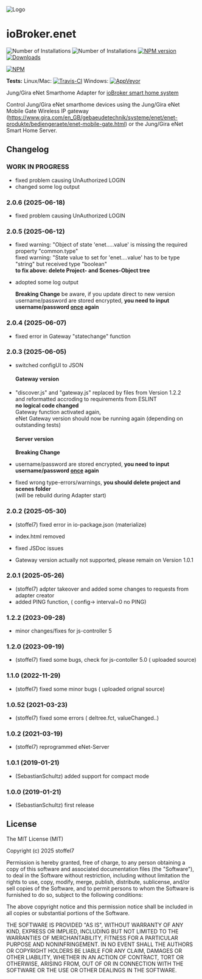 ![Logo](admin/enet.png)
# ioBroker.enet

![Number of Installations](http://iobroker.live/badges/enet-installed.svg) ![Number of Installations](http://iobroker.live/badges/enet-stable.svg) [![NPM version](http://img.shields.io/npm/v/iobroker.enet.svg)](https://www.npmjs.com/package/iobroker.enet)
[![Downloads](https://img.shields.io/npm/dm/iobroker.enet.svg)](https://www.npmjs.com/package/iobroker.enet)

[![NPM](https://nodei.co/npm/iobroker.enet.png?downloads=true)](https://nodei.co/npm/iobroker.enet/)

**Tests:** Linux/Mac: [![Travis-CI](https://travis-ci.org/SebastianSchultz/ioBroker.enet.svg?branch=master)](https://travis-ci.org/SebastianSchultz/ioBroker.enet)
Windows: [![AppVeyor](https://ci.appveyor.com/api/projects/status/9ow8uf5dq6u8fpfv/branch/master?svg=true)](https://ci.appveyor.com/project/SebastianSchultz/iobroker-enet/branch/master)

Jung/Gira eNet Smarthome Adapter for [ioBroker smart home system](https://www.iobroker.net)

Control Jung/Gira eNet smarthome devices using the Jung/Gira eNet Mobile Gate Wireless IP gateway (https://www.gira.com/en_GB/gebaeudetechnik/systeme/enet/enet-produkte/bediengeraete/enet-mobile-gate.html) or the Jung/Gira eNet Smart Home Server.

## Changelog

<!--
  Placeholder for the next version (at the beginning of the line):
  ### **WORK IN PROGRESS**
-->
### **WORK IN PROGRESS**
* fixed problem causing UnAuthorized LOGIN
* changed some log output

### 2.0.6 (2025-06-18)
* fixed problem causing UnAuthorized LOGIN

### 2.0.5 (2025-06-12)
* fixed warning: "Object of state 'enet.....value' is missing the required property "common.type"\
  fixed warning: "State value to set for 'enet....value' has to be type "string" but received type "boolean"\
  **to fix above: delete Project- and Scenes-Object tree**
* adopted some log output

  **Breaking Change**
  be aware, if you update direct to new version\
  username/password are stored encrypted, **you need to input username/password <ins>once</ins> again**

### 2.0.4 (2025-06-07)
*  fixed error in Gateway "statechange" function

### 2.0.3 (2025-06-05)
* switched configUI to JSON

   #### Gateway version
* "discover.js" and "gateway.js" replaced by files from Version 1.2.2\
   and reformatted accroding to requirements from ESLINT\
   **no logical code changed**\
   Gateway function activated again,\
   eNet Gateway version should now be running again (depending on outstanding tests)

  #### Server version

  **Breaking Change**
* username/password are stored encrypted, **you need to input username/password <ins>once</ins> again**
* fixed wrong type-errors/warnings,   **you should delete project and scenes folder**\
  (will be rebuild during Adapter start)

### 2.0.2 (2025-05-30)
* (stoffel7) fixed error in io-package.json (materialize)
* index.html removed
* fixed JSDoc issues
  
* Gateway version actually not supported, please remain on Version 1.0.1

### 2.0.1 (2025-05-26)
* (stoffel7) adpter takeover and added some changes to requests from adapter creator
* added PING function, ( config-> interval=0 no PING)

### 1.2.2 (2023-09-28)

-   minor changes/fixes for js-controller 5

### 1.2.0 (2023-09-19)
* (stoffel7) fixed some bugs, check for js-contoller 5.0 ( uploaded source)

### 1.1.0 (2022-11-29)
* (stoffel7) fixed some minor bugs ( uploaded orignal source)

### 1.0.52 (2021-03-23)
* (stoffel7) fixed some errors ( deltree.fct, valueChanged..)

### 1.0.2 (2021-03-19)
* (stoffel7) reprogrammed eNet-Server

### 1.0.1 (2019-01-21)
* (SebastianSchultz) added support for compact mode

### 1.0.0 (2019-01-21)
* (SebastianSchultz) first release

## License

The MIT License (MIT)

Copyright (c) 2025 stoffel7

Permission is hereby granted, free of charge, to any person obtaining a copy
of this software and associated documentation files (the "Software"), to deal
in the Software without restriction, including without limitation the rights
to use, copy, modify, merge, publish, distribute, sublicense, and/or sell
copies of the Software, and to permit persons to whom the Software is
furnished to do so, subject to the following conditions:

The above copyright notice and this permission notice shall be included in
all copies or substantial portions of the Software.

THE SOFTWARE IS PROVIDED "AS IS", WITHOUT WARRANTY OF ANY KIND, EXPRESS OR
IMPLIED, INCLUDING BUT NOT LIMITED TO THE WARRANTIES OF MERCHANTABILITY,
FITNESS FOR A PARTICULAR PURPOSE AND NONINFRINGEMENT. IN NO EVENT SHALL THE
AUTHORS OR COPYRIGHT HOLDERS BE LIABLE FOR ANY CLAIM, DAMAGES OR OTHER
LIABILITY, WHETHER IN AN ACTION OF CONTRACT, TORT OR OTHERWISE, ARISING FROM,
OUT OF OR IN CONNECTION WITH THE SOFTWARE OR THE USE OR OTHER DEALINGS IN
THE SOFTWARE.
